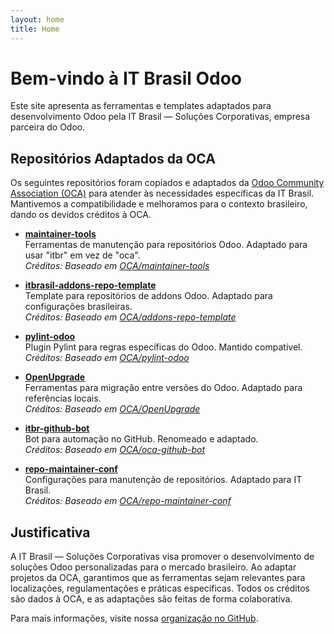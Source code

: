 ```yaml
---
layout: home
title: Home
---
```


# Bem-vindo à IT Brasil Odoo

Este site apresenta as ferramentas e templates adaptados para desenvolvimento Odoo pela IT Brasil — Soluções Corporativas, empresa parceira do Odoo.

## Repositórios Adaptados da OCA

Os seguintes repositórios foram copiados e adaptados da [Odoo Community Association (OCA)](https://github.com/OCA) para atender às necessidades específicas da IT Brasil. Mantivemos a compatibilidade e melhoramos para o contexto brasileiro, dando os devidos créditos à OCA.

- **[maintainer-tools](https://github.com/itbrasil-odoo/maintainer-tools)**  
  Ferramentas de manutenção para repositórios Odoo. Adaptado para usar "itbr" em vez de "oca".  
  *Créditos: Baseado em [OCA/maintainer-tools](https://github.com/OCA/maintainer-tools)*

- **[itbrasil-addons-repo-template](https://github.com/itbrasil-odoo/itbrasil-addons-repo-template)**  
  Template para repositórios de addons Odoo. Adaptado para configurações brasileiras.  
  *Créditos: Baseado em [OCA/addons-repo-template](https://github.com/OCA/addons-repo-template)*

- **[pylint-odoo](https://github.com/itbrasil-odoo/pylint-odoo)**  
  Plugin Pylint para regras específicas do Odoo. Mantido compatível.  
  *Créditos: Baseado em [OCA/pylint-odoo](https://github.com/OCA/pylint-odoo)*

- **[OpenUpgrade](https://github.com/itbrasil-odoo/OpenUpgrade)**  
  Ferramentas para migração entre versões do Odoo. Adaptado para referências locais.  
  *Créditos: Baseado em [OCA/OpenUpgrade](https://github.com/OCA/OpenUpgrade)*

- **[itbr-github-bot](https://github.com/itbrasil-odoo/itbr-github-bot)**  
  Bot para automação no GitHub. Renomeado e adaptado.  
  *Créditos: Baseado em [OCA/oca-github-bot](https://github.com/OCA/oca-github-bot)*

- **[repo-maintainer-conf](https://github.com/itbrasil-odoo/repo-maintainer-conf)**  
  Configurações para manutenção de repositórios. Adaptado para IT Brasil.  
  *Créditos: Baseado em [OCA/repo-maintainer-conf](https://github.com/OCA/repo-maintainer-conf)*

## Justificativa

A IT Brasil — Soluções Corporativas visa promover o desenvolvimento de soluções Odoo personalizadas para o mercado brasileiro. Ao adaptar projetos da OCA, garantimos que as ferramentas sejam relevantes para localizações, regulamentações e práticas específicas. Todos os créditos são dados à OCA, e as adaptações são feitas de forma colaborativa.

Para mais informações, visite nossa [organização no GitHub](https://github.com/itbrasil-odoo).